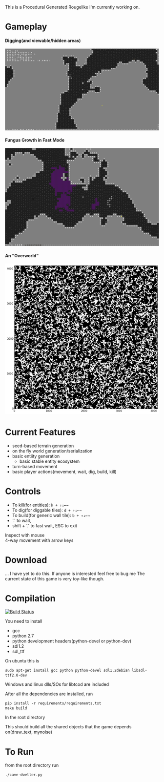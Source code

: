 This is a Procedural Generated Rougelike I'm currently working on.

# Gameplay

#### Digging(and viewable/hidden areas)

![Hidden Areas](media/hidden-areas.gif)

#### Fungus Growth in Fast Mode

![Fungus Growth](media/fungus-growth.gif)

#### An "Overworld"

!["Overworld"](media/4096.png)

# Current Features

- seed-based terrain generation
- on the fly world generation/serialization
- basic entiity generation
    - basic stable entity ecosystem
- turn-based movement
- basic player actions(movement, wait, dig, build, kill)

 # Controls

 * To kill(for entities): `k + ↑↓←→`
 * To dig(for diggable tiles): `d + ↑↓←→`
 * To build(for generic wall tile): `b + ↑↓←→`
 * '.' to wait, 
 * shift + '.' to fast wait, ESC to exit

Inspect with mouse  
4-way movement with arrow keys  

# Download

... I have yet to do this. 
If anyone is interested feel free to bug me 
The current state of this game is very toy-like though. 

# Compilation
[![Build Status](https://travis-ci.org/brycepg/cave-dweller.svg?branch=master)](https://travis-ci.org/brycepg/cave-dweller)

You need to install 

* gcc
* python 2.7
* python development headers(python-devel or python-dev)
* sdl1.2
* sdl_ttf

On ubuntu this is

    sudo apt-get install gcc python python-devel sdl1.2debian libsdl-ttf2.0-dev

Windows and linux dlls/SOs for libtcod are included

After all the dependencies are installed, run

    pip install -r requirements/requirements.txt
    make build

In the root directory

This should build all the shared objects that the game depends on(draw_text, mynoise)

# To Run

from the root directory run

    ./cave-dweller.py

